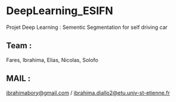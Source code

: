 # DeepLearning_ESIFN
Projet Deep Learning : Sementic Segmentation for self driving car

## Team :
Fares, Ibrahima, Elias, Nicolas, Solofo

## MAIL :
ibrahimabory@gmail.com / ibrahima.diallo2@etu.univ-st-etienne.fr
